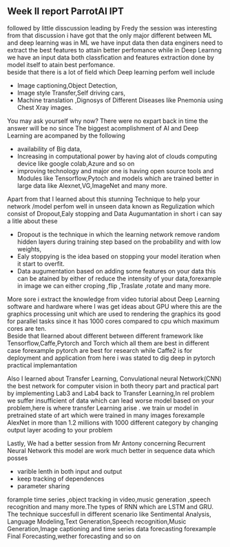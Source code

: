 ## Week II report ParrotAI IPT

followed by little disscussion leading by Fredy the session was interesting from that discussion i have got that the only major 
different between ML and deep learning was in ML we have input data then data enginers need to extract the best features to attain 
better perfomance while in Deep Learnng we have an input data both classfication and features extraction done by model itself to 
atain best perfomance.   
beside that there is a lot of field which Deep learning perfom well include
 * Image captioning,Object Detection,
 * Image style Transfer,Self driving cars,
 * Machine translation ,Dignosys of Different Diseases like Pnemonia using Chest Xray images.

 You may ask yourself why now? There were no expart back in time the answer will be no since The biggest acomplishment of AI 
and Deep Learning are acompaned by the following
* availability of Big data,
* Increasing in  computational power by having alot of clouds computing device like google colab,Azure and so on
* improving technology and major one is having open source tools and Modules like Tensorflow,Pytoch and models which are trained   better in large data like Alexnet,VG,ImageNet and many more.

Apart from that I learned about this stunning Technique to help your network /model perfom well in unseen data known as Regulization which consist of Dropout,Ealy stopping and Data Augumantation in short i can say a litle about these
 * Dropout is the technique in which the learning network remove random hidden layers during training step based on the probability and with low weights,
 * Ealy stoppying is the idea based on stopping your model iteration when it start to overfit.
 * Data augumentation   based on adding some  features on your data this can be atained by either of reduce the intensity of your data,forexample in image we can either croping ,flip ,Traslate ,rotate and many more.

 More sore i extract the knowledge from video tutorial about Deep Learning software and hardware where I was get ideas about GPU where this are the graphics processing unit which are used to rendering the graphics its good for parallel tasks since it has 1000 cores compared to cpu which maximum cores are ten.  
    Beside that Ilearned about different between different framework like Tensorflow,Caffe,Pytorch and Torch which all them are      best in different case forexample pytorch are best for research while Caffe2 is for deployment and application from here i was stated to dig deep in pytorch practical implemantation
  
   Also I learned about Transfer Learning, Convulational neural Network(CNN) the best network for computer vision in both theory part  and practical part by implementing Lab3 and Lab4 back to Transfer Learning,In rel problem we suffer insufficient of data which can lead worse model based on your problem,here is  where transfer Learning arise . we train ur model in pretrained state of art which were trained in many images forexample AlexNet in more than 1.2 millions with 1000 different category by changing output layer acoding to your problem
   
  Lastly, We had a better session from Mr Antony concerning  Recurrent Neural Network this model are work much better in sequence data which posses
* varible lenth in both input and output
* keep tracking of dependences 
* parameter sharing
  
forample time series ,object tracking  in video,music generation ,speech recognition and many more.The types of RNN which are LSTM and GRU. The technique succesfull in different scenario like Sentimental Analysis, Language Modeling,Text Generation,Speech recognition,Music Generation,Image captioning and time series data forecasting forexample Final Forecasting,wether forecasting and so on 
